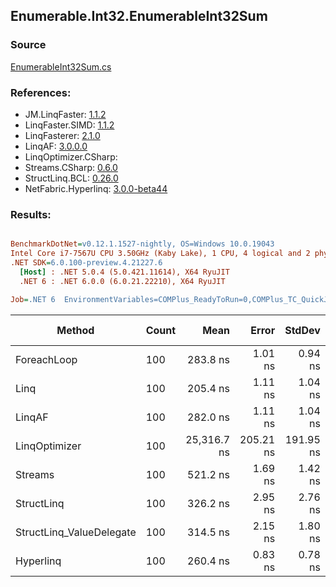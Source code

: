 ﻿## Enumerable.Int32.EnumerableInt32Sum

### Source
[EnumerableInt32Sum.cs](../LinqBenchmarks/Enumerable/Int32/EnumerableInt32Sum.cs)

### References:
- JM.LinqFaster: [1.1.2](https://www.nuget.org/packages/JM.LinqFaster/1.1.2)
- LinqFaster.SIMD: [1.1.2](https://www.nuget.org/packages/LinqFaster.SIMD/1.0.3)
- LinqFasterer: [2.1.0](https://www.nuget.org/packages/LinqFasterer/2.1.0)
- LinqAF: [3.0.0.0](https://www.nuget.org/packages/LinqAF/3.0.0.0)
- LinqOptimizer.CSharp: [](https://www.nuget.org/packages/LinqOptimizer.CSharp/)
- Streams.CSharp: [0.6.0](https://www.nuget.org/packages/Streams.CSharp/0.6.0)
- StructLinq.BCL: [0.26.0](https://www.nuget.org/packages/StructLinq/0.26.0)
- NetFabric.Hyperlinq: [3.0.0-beta44](https://www.nuget.org/packages/NetFabric.Hyperlinq/3.0.0-beta44)

### Results:
``` ini

BenchmarkDotNet=v0.12.1.1527-nightly, OS=Windows 10.0.19043
Intel Core i7-7567U CPU 3.50GHz (Kaby Lake), 1 CPU, 4 logical and 2 physical cores
.NET SDK=6.0.100-preview.4.21227.6
  [Host] : .NET 5.0.4 (5.0.421.11614), X64 RyuJIT
  .NET 6 : .NET 6.0.0 (6.0.21.22210), X64 RyuJIT

Job=.NET 6  EnvironmentVariables=COMPlus_ReadyToRun=0,COMPlus_TC_QuickJitForLoops=1,COMPlus_TieredPGO=1  Runtime=.NET 6.0  

```
|                   Method | Count |        Mean |     Error |    StdDev | Ratio | RatioSD |  Gen 0 | Gen 1 | Gen 2 | Allocated |
|------------------------- |------ |------------:|----------:|----------:|------:|--------:|-------:|------:|------:|----------:|
|              ForeachLoop |   100 |    283.8 ns |   1.01 ns |   0.94 ns |  1.00 |    0.00 | 0.0191 |     - |     - |      40 B |
|                     Linq |   100 |    205.4 ns |   1.11 ns |   1.04 ns |  0.72 |    0.00 | 0.0191 |     - |     - |      40 B |
|                   LinqAF |   100 |    282.0 ns |   1.11 ns |   1.04 ns |  0.99 |    0.01 | 0.0191 |     - |     - |      40 B |
|            LinqOptimizer |   100 | 25,316.7 ns | 205.21 ns | 191.95 ns | 89.20 |    0.73 | 8.1787 |     - |     - |  17,273 B |
|                  Streams |   100 |    521.2 ns |   1.69 ns |   1.42 ns |  1.84 |    0.01 | 0.1183 |     - |     - |     248 B |
|               StructLinq |   100 |    326.2 ns |   2.95 ns |   2.76 ns |  1.15 |    0.01 | 0.0305 |     - |     - |      64 B |
| StructLinq_ValueDelegate |   100 |    314.5 ns |   2.15 ns |   1.80 ns |  1.11 |    0.01 | 0.0191 |     - |     - |      40 B |
|                Hyperlinq |   100 |    260.4 ns |   0.83 ns |   0.78 ns |  0.92 |    0.00 | 0.0191 |     - |     - |      40 B |
